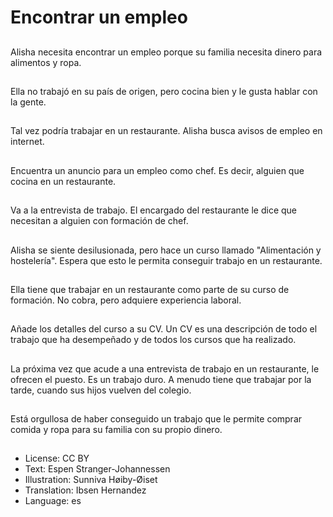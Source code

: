 # Encontrar un empleo

##
Alisha necesita encontrar un empleo porque su familia necesita dinero para alimentos y ropa.

##
Ella no trabajó en su país de origen, pero cocina bien y le gusta hablar con la gente.

##
Tal vez podría trabajar en un restaurante. Alisha busca avisos de empleo en internet.

##
Encuentra un anuncio para un empleo como chef. Es decir, alguien que cocina en un restaurante.

##
Va a la entrevista de trabajo. El encargado del restaurante le dice que necesitan a alguien con formación de chef.

##
Alisha se siente desilusionada, pero hace un curso llamado "Alimentación y hostelería". Espera que esto le permita conseguir trabajo en un restaurante.

##
Ella tiene que trabajar en un restaurante como parte de su curso de formación. No cobra, pero adquiere experiencia laboral.

##
Añade los detalles del curso a su CV. Un CV es una descripción de todo el trabajo que ha desempeñado y de todos los cursos que ha realizado.

##
La próxima vez que acude a una entrevista de trabajo en un restaurante, le ofrecen el puesto. Es un trabajo duro. A menudo tiene que trabajar por la tarde, cuando sus hijos vuelven del colegio.

##
Está orgullosa de haber conseguido un trabajo que le permite comprar comida y ropa para su familia con su propio dinero.

##
* License: CC BY
* Text: Espen Stranger-Johannessen
* Illustration: Sunniva Høiby-Øiset
* Translation: Ibsen Hernandez
* Language: es
